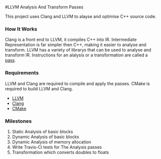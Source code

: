 #LLVM Analysis And Transform Passes


This project uses Clang and LLVM to alayse and optimise C++ source code.

### How It Works

Clang is a front end to LLVM, it compiles C++ into IR. Intermediate Representation is far simpler then C++, making it easier to analyse and transform.
LLVM has a variety of librarys that can be used to analyse and transform IR. Instructions for an alalysis or a transformation are called a [pass](http://llvm.org/docs/GettingStarted.html#overview).


### Requirements

LLVM and Clang are required to compile and apply the passes.
CMake is required to build LLVM and Clang.

* [LLVM](http://llvm.org/docs/GettingStarted.html#overview)
* [Clang](http://clang.llvm.org/get_started.html)
* [CMake](http://llvm.org/docs/GettingStarted.html#overview)


### Milestones

1. Static Analysis of basic blocks                
2. Dynamic Analysis of basic blocks              
3. Dynamic Analysis of memory allocation
4. Write Travis-Ci tests for The Analysis passes
5. Transformation which converts doubles to floats





